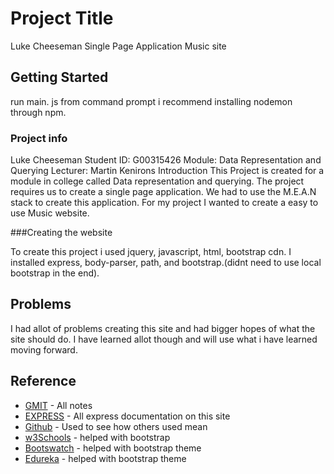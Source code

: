 # Project Title

Luke Cheeseman  Single Page Application Music site

## Getting Started

run main. js from command prompt i recommend installing nodemon through npm.

### Project info
Luke Cheeseman Student ID: G00315426 
Module: Data Representation and Querying 
Lecturer: Martin Kenirons 
Introduction This Project is created for a module in college called Data representation and querying. The project requires us to create a single page application. We had to use the M.E.A.N stack to create this application. For my project I wanted to create a easy to use Music website. 


###Creating the website

To create this project i used jquery, javascript, html, bootstrap cdn. 
I installed express, body-parser, path, and bootstrap.(didnt need to use local bootstrap in the end).
## Problems
I had allot of problems creating this site and had bigger hopes of what the site should do.
I have learned allot though and will use what i have learned moving forward.


## Reference

* [GMIT](https://learnonline.gmit.ie/) - All notes
* [EXPRESS](https://expressjs.com/en/starter/installing.html) - All express documentation on this site
* [Github](https://github.com/bradtraversy/mean_mytasklist) - Used to see how others used mean
* [w3Schools](https://www.w3schools.com/bootstrap) - helped with bootstrap 
* [Bootswatch](https://bootswatch.com/3/) - helped with bootstrap theme
* [Edureka]( https://www.edureka.co/) - helped with bootstrap theme


